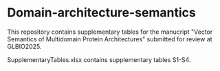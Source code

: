 # Domain-architecture-semantics
This repository contains supplementary tables for the manucript "Vector Semantics of Multidomain Protein Architectures" submitted for review at GLBIO2025.

SupplementaryTables.xlsx contains supplementary tables S1-S4.
